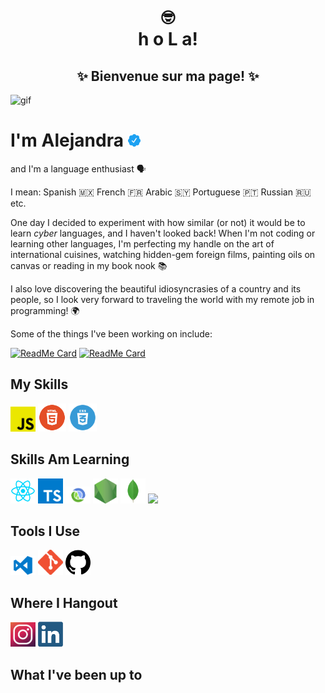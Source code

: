 
<div align=center>
<h1><strong>🤓<br>h o L a!</strong></h1>
<h2><strong>✨ Bienvenue sur ma page! ✨</strong></h2>
</div>

<!-- ![gif](readme.gif) -->
![gif](http://gph.is/2ARyK1l)

# I'm Alejandra <img height=20.5 width=20.5 src="icons/verified.svg">

and I'm a language enthusiast 🗣️

I mean: Spanish 🇲🇽 French 🇫🇷 Arabic 🇸🇾 Portuguese 🇵🇹 Russian 🇷🇺 etc.     

One day I decided to experiment with how similar (or not) it would be to learn <em>cyber</em> languages, and I haven't looked back! When I'm not coding or learning other languages, I'm perfecting my handle on the art of international cuisines, watching hidden-gem foreign films, painting oils on canvas or reading in my book nook 📚

I also love discovering the beautiful idiosyncrasies of a country and its people, so I look very forward to traveling the world with my remote job in programming! 🌍

Some of the things I've been working on include:



[![ReadMe Card](https://github-readme-stats.vercel.app/api/pin/?username=AlejandraMRuiz&repo=digital-clock&theme=dark)](https://github.com/anuraghazra/github-readme-stats)
[![ReadMe Card](https://github-readme-stats.vercel.app/api/pin/?username=AlejandraMRuiz&repo=todo-app&theme=dark)](https://github.com/anuraghazra/github-readme-stats)




## My Skills

<img width=40 src="icons/javascript.png"> <img width=45 src="icons/html.png"> <img width=45 src="icons/css.webp"> 

## Skills Am Learning

<img width=40 src="icons/react.png"> <img width=40 src="icons/typescript.png"> <img width=40 src="icons/clojure.png"> <img width=40 src="icons/node.png"> <img width=40 src="icons/mongodb.webp"> <img width=40 src="icons/sql.png">

## Tools I Use

<img width=40 src="icons/vscode.png"> <img width=40 src="icons/git.png"> <img width=40 src="icons/github.png"> 

## Where I Hangout

[<img width=40 src="icons/instagram.png">](https://www.instagram.com/amr.codes)
[<img width=40 src="icons/linkedin.png">](https://www.linkedin.com/in/alejandra-m-ruiz/)

## What I've been up to

<!-- <p align="center">

<img width="99%" src="https://github-readme-stats.vercel.app/api?username=codingknite&show_icons=true&theme=gotham&custom_title=Joel's GitHub Stats" /> -->